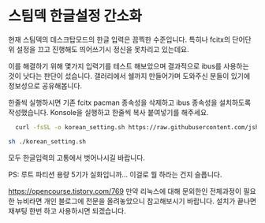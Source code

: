# 스팀덱 한글설정 간소화

현재 스팀덱의 데스크탑모드의 한글 입력은 끔찍한 수준입니다.
특히나 fcitx의 단어단위 설정을 끄고 진행해도 띄어쓰기시 정신을 못차리고 있는데요.

이를 해결하기 위해 몇가지 입력기를 테스트 해보았으며 결과적으로 ibus를 사용하는 것이 낫다는 판단이 섰습니다.
갤러리에서 쉘까지 만들어가며 도와주신 분들이 있기에 정보성으로 공유해봅니다.

한줄씩 실행하시면 기존 fcitx pacman 종속성을 삭제하고 ibus 종속성을 설치하도록 작성했습니다.
Konsole을 실행하고 한줄씩 복사 붙여넣기를 해주세요.

```sh
  curl -fsSL -o korean_setting.sh https://raw.githubusercontent.com/jshsakura/steamdeck/main/korean_setting.sh
```

```sh
sh ./korean_setting.sh
```

모두 한글입력의 고통에서 벗어나시길 바랍니다.

PS: 루트 파티션 용량 5기가 실화입니까... 이걸로 뭘 하라는 건지 슬픕니다.

https://opencourse.tistory.com/769
만약 리눅스에 대해 문외한인 전체과정이 필요한 뉴비라면 개인 블로그에 전문을 올려놓았으니 참고해보시기 바랍니다.
설치가 끝나면 재부팅 한번 하고 사용하시면 되겠습니다.

